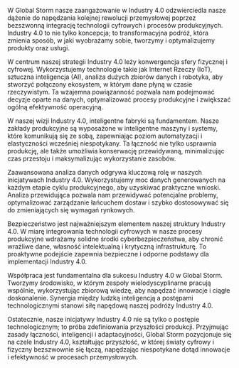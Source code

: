 W Global Storm nasze zaangażowanie w Industry 4.0 odzwierciedla nasze dążenie do napędzania kolejnej rewolucji przemysłowej poprzez bezszwonną integrację technologii cyfrowych i procesów produkcyjnych. Industry 4.0 to nie tylko koncepcja; to transformacyjna podróż, która zmienia sposób, w jaki wyobrażamy sobie, tworzymy i optymalizujemy produkty oraz usługi.

W centrum naszej strategii Industry 4.0 leży konwergencja sfery fizycznej i cyfrowej. Wykorzystujemy technologie takie jak Internet Rzeczy (IoT), sztuczna inteligencja (AI), analiza dużych zbiorów danych i robotyka, aby stworzyć połączony ekosystem, w którym dane płyną w czasie rzeczywistym. Ta wzajemna powiązanność pozwala nam podejmować decyzje oparte na danych, optymalizować procesy produkcyjne i zwiększać ogólną efektywność operacyjną.

W naszej wizji Industry 4.0, inteligentne fabryki są fundamentem. Nasze zakłady produkcyjne są wyposażone w inteligentne maszyny i systemy, które komunikują się ze sobą, zapewniając poziom automatyzacji i elastyczności wcześniej niespotykany. Ta łączność nie tylko usprawnia produkcję, ale także umożliwia konserwację przewidywaną, minimalizując czas przestoju i maksymalizując wykorzystanie zasobów.

Zaawansowana analiza danych odgrywa kluczową rolę w naszych inicjatywach Industry 4.0. Wykorzystujemy moc danych generowanych na każdym etapie cyklu produkcyjnego, aby uzyskiwać praktyczne wnioski. Analiza przewidująca pozwala nam przewidywać potencjalne problemy, optymalizować zarządzanie łańcuchem dostaw i szybko dostosowywać się do zmieniających się wymagań rynkowych.

Bezpieczeństwo jest najważniejszym elementem naszej struktury Industry 4.0. W miarę integrowania technologii cyfrowych w nasze procesy produkcyjne wdrażamy solidne środki cyberbezpieczeństwa, aby chronić wrażliwe dane, własność intelektualną i krytyczną infrastrukturę. To proaktywne podejście zapewnia bezpieczne i odporne podstawy dla implementacji Industry 4.0.

Współpraca jest fundamentalna dla sukcesu Industry 4.0 w Global Storm. Tworzymy środowisko, w którym zespoły wielodyscyplinarne pracują wspólnie, wykorzystując zbiorową wiedzę, aby napędzać innowacje i ciągłe doskonalenie. Synergia między ludzką inteligencją a postępami technologicznymi stanowi siłę napędową naszej podróży Industry 4.0.

Ostatecznie, nasze inicjatywy Industry 4.0 nie są tylko o postępie technologicznym; to próba zdefiniowania przyszłości produkcji. Przyjmując zasady łączności, inteligencji i adaptacyjności, Global Storm pozycjonuje się na czele Industry 4.0, kształtując przyszłość, w której światy cyfrowy i fizyczny bezszwownie się łączą, napędzając niespotykane dotąd innowacje i efektywność w procesach przemysłowych.